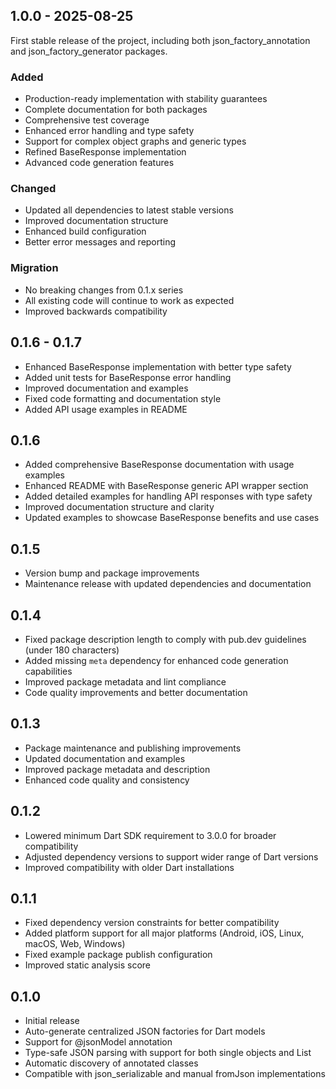 ## 1.0.0 - 2025-08-25

First stable release of the project, including both json_factory_annotation and json_factory_generator packages.

### Added
- Production-ready implementation with stability guarantees
- Complete documentation for both packages
- Comprehensive test coverage
- Enhanced error handling and type safety
- Support for complex object graphs and generic types
- Refined BaseResponse<T> implementation
- Advanced code generation features

### Changed
- Updated all dependencies to latest stable versions
- Improved documentation structure
- Enhanced build configuration
- Better error messages and reporting

### Migration
- No breaking changes from 0.1.x series
- All existing code will continue to work as expected
- Improved backwards compatibility

## 0.1.6 - 0.1.7

* Enhanced BaseResponse<T> implementation with better type safety
* Added unit tests for BaseResponse error handling
* Improved documentation and examples 
* Fixed code formatting and documentation style
* Added API usage examples in README

## 0.1.6

* Added comprehensive BaseResponse<T> documentation with usage examples
* Enhanced README with BaseResponse generic API wrapper section
* Added detailed examples for handling API responses with type safety
* Improved documentation structure and clarity
* Updated examples to showcase BaseResponse benefits and use cases

## 0.1.5

* Version bump and package improvements
* Maintenance release with updated dependencies and documentation

## 0.1.4

* Fixed package description length to comply with pub.dev guidelines (under 180 characters)
* Added missing `meta` dependency for enhanced code generation capabilities
* Improved package metadata and lint compliance
* Code quality improvements and better documentation

## 0.1.3

* Package maintenance and publishing improvements
* Updated documentation and examples
* Improved package metadata and description
* Enhanced code quality and consistency

## 0.1.2

* Lowered minimum Dart SDK requirement to 3.0.0 for broader compatibility
* Adjusted dependency versions to support wider range of Dart versions
* Improved compatibility with older Dart installations

## 0.1.1

* Fixed dependency version constraints for better compatibility
* Added platform support for all major platforms (Android, iOS, Linux, macOS, Web, Windows)
* Fixed example package publish configuration
* Improved static analysis score

## 0.1.0

* Initial release
* Auto-generate centralized JSON factories for Dart models
* Support for @jsonModel annotation
* Type-safe JSON parsing with support for both single objects and List<T>
* Automatic discovery of annotated classes
* Compatible with json_serializable and manual fromJson implementations
